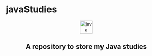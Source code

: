 # javaStudies
<div align="center">
  <img src="https://cdn.jsdelivr.net/gh/devicons/devicon/icons/java/java-original.svg" height="40" alt="java logo"  />
</div>
<div align="center">
<h2>A repository to store my Java studies</h2>
</div>

